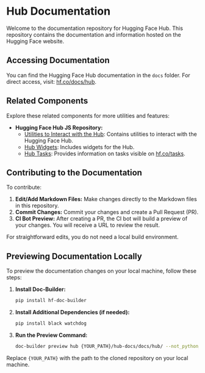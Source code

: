 # Hub Documentation

Welcome to the documentation repository for Hugging Face Hub. This repository contains the documentation and information hosted on the Hugging Face website.

## Accessing Documentation

You can find the Hugging Face Hub documentation in the `docs` folder. For direct access, visit: [hf.co/docs/hub](https://hf.co/docs/hub).

## Related Components

Explore these related components for more utilities and features:

- **Hugging Face Hub JS Repository:**
  - [Utilities to Interact with the Hub](https://github.com/huggingface/huggingface.js/packages/hub): Contains utilities to interact with the Hugging Face Hub.
  - [Hub Widgets](https://github.com/huggingface/huggingface.js/packages/widgets): Includes widgets for the Hub.
  - [Hub Tasks](https://github.com/huggingface/huggingface.js/packages/tasks): Provides information on tasks visible on [hf.co/tasks](https://hf.co/tasks).

## Contributing to the Documentation

To contribute:

1. **Edit/Add Markdown Files:** Make changes directly to the Markdown files in this repository.
2. **Commit Changes:** Commit your changes and create a Pull Request (PR).
3. **CI Bot Preview:** After creating a PR, the CI bot will build a preview of your changes. You will receive a URL to review the result.

For straightforward edits, you do not need a local build environment.

## Previewing Documentation Locally

To preview the documentation changes on your local machine, follow these steps:

1. **Install Doc-Builder:**
   ```bash
   pip install hf-doc-builder
   ```

2. **Install Additional Dependencies (if needed):**
   ```bash
   pip install black watchdog
   ```

3. **Run the Preview Command:**
   ```bash
   doc-builder preview hub {YOUR_PATH}/hub-docs/docs/hub/ --not_python_module
   ```

Replace `{YOUR_PATH}` with the path to the cloned repository on your local machine.

